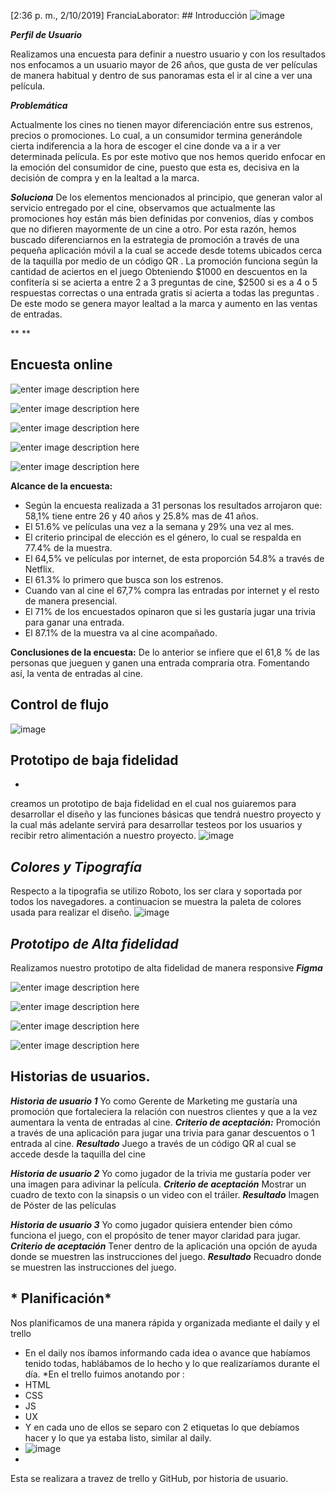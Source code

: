 [2:36 p. m., 2/10/2019] FranciaLaborator: ## Introducción
![image](https://i.ibb.co/rFKy5Nf/Logo-Sample-By-Tailor-Brands-1.png")


***Perfil de Usuario***

Realizamos una encuesta  para definir a nuestro usuario y con los resultados nos enfocamos a un usuario  mayor de 26 años, que gusta de ver películas de manera habitual y dentro de sus panoramas esta el ir al cine a ver una película.

***Problemática***

Actualmente los cines no tienen mayor diferenciación entre sus estrenos, precios o promociones.  Lo cual, a un consumidor termina generándole cierta indiferencia a la hora de escoger el cine donde va a ir a ver determinada película.  Es por este motivo que nos hemos querido enfocar en la emoción del consumidor de cine, puesto que esta es, decisiva en la decisión de compra y en la lealtad a la marca.

***Soluciona***
De los elementos mencionados al principio, que generan valor al servicio entregado por el cine, observamos que actualmente las promociones hoy están más bien definidas por convenios, días y combos que no difieren mayormente de un cine a otro.  Por esta razón,  hemos buscado diferenciarnos en la estrategia de promoción a través de una pequeña aplicación móvil a la cual se accede desde totems ubicados cerca de la taquilla  por medio de un código QR .
La promoción funciona según la cantidad de aciertos en el juego Obteniendo $1000  en descuentos en la confitería si se acierta a entre 2 a 3 preguntas de cine, $2500 si es a 4 o 5 respuestas correctas o una entrada gratis si acierta a todas las preguntas .  De este modo se genera mayor lealtad a la marca y aumento en las ventas de entradas. 

**
**

## Encuesta online

![enter image description here](https://i.ibb.co/RvLg0qB/1.png)


![enter image description here](https://i.ibb.co/Yd7dvL7/2.png)


![enter image description here](https://i.ibb.co/2FL1qQ3/3.png)

![enter image description here](https://i.ibb.co/vd3C2rW/4.png)

![enter image description here](https://i.ibb.co/3R63844/solo-Acompa-ado.png)

**Alcance de la encuesta:**

 - Según la encuesta realizada a 31 personas los resultados arrojaron
   que: 58,1% tiene entre 26 y 40 años y 25.8% mas de 41 años.
 - El 51.6% ve películas una vez a la semana y 29% una vez al mes.
 - El criterio principal de elección es el género, lo cual se respalda
   en 77.4% de la muestra.
 - El 64,5% ve películas por internet, de esta proporción 54.8% a través
   de Netflix.
 - El 61.3% lo primero que busca son los estrenos.
 - Cuando van al cine el 67,7% compra las entradas por internet y el
   resto de manera presencial.
 - El 71% de los encuestados opinaron que si les gustaría jugar una
   trivia para ganar una entrada.
 - El 87.1% de la muestra va al cine acompañado.

**Conclusiones de la encuesta:**
De lo anterior se infiere que el 61,8 % de las personas que jueguen y ganen una entrada compraría otra. Fomentando así, la venta de entradas al cine. 



## Control de flujo

![image](https://i.ibb.co/jZN7WPq/Whats-App-Image-2019-10-02-at-11-49-42-AM.jpg)


## Prototipo de baja fidelidad

*

creamos un prototipo de baja fidelidad en el cual nos guiaremos para desarrollar el diseño y las funciones básicas que tendrá nuestro proyecto y la cual más adelante servirá para desarrollar testeos por los usuarios y recibir retro alimentación a nuestro proyecto.
![image](https://i.ibb.co/ZGYMpbx/Whats-App-Image-2019-10-02-at-11-36-04-AM.jpg)

## *Colores y Tipografía*
Respecto a la tipografia se utilizo Roboto, los ser clara y soportada por todos los navegadores.
a continuacion se muestra la paleta de colores usada para realizar el diseño.
![image](https://i.ibb.co/fNhPz07/Paleta-De-Colores.png)



## *Prototipo de Alta fidelidad*

Realizamos nuestro prototipo de alta fidelidad de manera responsive 
***Figma***

![enter image description here](https://i.ibb.co/56NDvcC/1-2.png)

![enter image description here](https://i.ibb.co/jz7C5cp/3-4.png)

![enter image description here](https://i.ibb.co/hVhw6Xm/5-6.png)

![enter image description here](https://i.ibb.co/6R4rCtK/7-8.png%22%20alt=%227-8)


## Historias de usuarios.

***Historia de usuario 1***
Yo como Gerente de Marketing me gustaría una promoción que fortaleciera la relación con nuestros clientes y que a la vez aumentara la venta de entradas al cine.
***Criterio de aceptación:***
Promoción a través de una aplicación para jugar una trivia para ganar descuentos o  1 entrada al cine.
***Resultado***
Juego a través de un código QR al cual se accede desde la taquilla del cine

***Historia de usuario 2***
Yo como jugador de la trivia me gustaría poder ver una imagen  para adivinar la película.
***Criterio de aceptación***
Mostrar un cuadro de texto con la sinapsis o un video con el tráiler.
***Resultado***
Imagen de Póster de las películas 

***Historia de usuario 3***
Yo como jugador quisiera entender bien cómo funciona el juego, con el propósito de tener mayor claridad para jugar.
***Criterio de aceptación***
Tener dentro de la aplicación una opción de ayuda donde se muestren las instrucciones del juego.
***Resultado***
Recuadro donde se muestren las instrucciones del juego.

## * Planificación*

Nos planificamos de una manera rápida y organizada mediante el daily y el trello 
* En el daily nos íbamos informando cada idea o avance que habíamos tenido todas, hablábamos de lo hecho y lo que realizaríamos durante el día.
*En el trello fuimos anotando por :
* HTML
* CSS
*  JS
* UX
* Y en cada uno de ellos se separo con 2 etiquetas lo que debíamos hacer y lo que ya estaba listo, similar al daily.
* ![image](https://i.ibb.co/JdZNk4z/Captura-de-pantalla-de-2019-10-02-17-49-07.png)
* 

Esta se realizara a travez de trello y GitHub, por historia de usuario.

